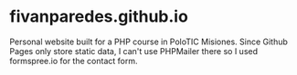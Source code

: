 # fivanparedes.github.io
Personal website built for a PHP course in PoloTIC Misiones.
Since Github Pages only store static data, I can't use PHPMailer there so I used formspree.io for the contact form.
